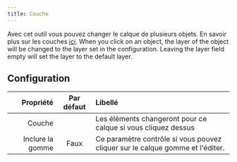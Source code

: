 ```yaml
---
title: Couche
---
```


Avec cet outil vous pouvez changer le calque de plusieurs objets. En savoir plus sur les couches [ici](../layers.md). When you click on an object, the layer of the object will be changed to the layer set in the configuration. Leaving the layer field empty will set the layer to the default layer.

## Configuration

|        Propriété | Par défaut | Libellé                                                                       |
| ----------------:|:----------:|:----------------------------------------------------------------------------- |
|           Couche |            | Les éléments changeront pour ce calque si vous cliquez dessus                 |
| Inclure la gomme |    Faux    | Ce paramètre contrôle si vous pouvez cliquer sur le calque gomme et l'éditer. |
